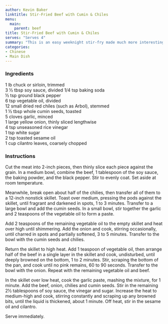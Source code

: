 ```yaml
---
author: Kevin Baker
linktitle: Stir-Fried Beef with Cumin & Chiles
menu:
  main:
    parent: beef
title: Stir-Fried Beef with Cumin & Chiles 
serves: "Serves 4"
summary: "This is an easy weeknight stir-fry made much more interesting with toasted cumin seeds and dried chilies."
categories:
- Chinese
- Main Dish
---
```

### Ingredients

<div class="ingredient-list">

1 lb chuck or sirloin, trimmed  
3 ½ tbsp soy sauce, divided
1/4 tsp baking soda  
½ tsp ground black pepper  
6 tsp vegetable oil, divided  
12 small dried red chiles (such as Arbol), stemmed  
1 ½ tbsp whole cumin seeds, toasted  
5 cloves garlic, minced  
1 large yellow onion, thinly sliced lengthwise  
4 tsp unseasoned rice vinegar  
1 tsp white sugar  
2 tsp toasted sesame oil  
1 cup cilantro leaves, coarsely chopped  

</div>

### Instructions

Cut the meat into 2-inch pieces, then thinly slice each piece against the grain. In a medium bowl, combine the beef, 1 tablespoon of the soy sauce, the baking powder, and the black pepper. Stir to evenly coat. Set aside at room temperature. 

Meanwhile, break open about half of the chilies, then transfer all of them to a 12-inch nonstick skillet. Toast over medium, pressing the pods against the skillet, until fragrant and darkened in spots, 1 to 3 minutes. Transfer to a large bowl and add the cumin seeds. In a small bowl, stir together the garlic and 2 teaspoons of the vegetable oil to form a paste. 

Add 2 teaspoons of the remaining vegetable oil to the empty skillet and heat over high until shimmering. Add the onion and cook, stirring occasionally, until charred in spots and partially softened, 3 to 5 minutes. Transfer to the bowl with the cumin seeds and chilies. 

Return the skillet to high heat. Add 1 teaspoon of vegetable oil, then arrange half of the beef in a single layer in the skillet and cook, undisturbed, until deeply browned on the bottom, 1 to 2 minutes. Stir, scraping the bottom of the pan, and cook until no pink remains, 60 to 90 seconds. Transfer to the bowl with the onion. Repeat with the remaining vegetable oil and beef. 

In the skillet over low heat, cook the garlic paste, mashing the mixture, for 1 minute. Add the beef, onion, chilies and cumin seeds. Stir in the remaining 2½ tablespoons of soy sauce, the vinegar and sugar. Increase the heat to medium-high and cook, stirring constantly and scraping up any browned bits, until the liquid is thickened, about 1 minute. Off heat, stir in the sesame oil and cilantro. 

Serve immediately.